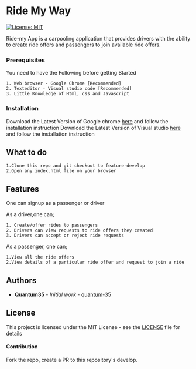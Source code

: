 # Ride My Way
[![License: MIT](https://img.shields.io/badge/License-MIT-yellow.svg)](https://opensource.org/licenses/MIT)

Ride-my App is a carpooling application that provides drivers with the ability to create ride offers
and passengers to join available ride offers.

### Prerequisites

You need to have the Following before getting Started

```
1. Web browser - Google Chrome [Recommended]
2. Texteditor - Visual studio code [Recommended]
3. Little Knowledge of Html, css and Javascript
```
### Installation
Download the Latest Version of Google chrome [here](https://chrome.en.softonic.com/download) and follow the installation instruction
Download the Latest Version of Visual studio [here](https://code.visualstudio.com/download) and follow the installation instruction
## What to do
```
1.Clone this repo and git checkout to feature-develop
2.Open any index.html file on your browser
```
## Features
One can signup as a passenger or driver

As a driver,one can;
```
1. Create/offer rides to passengers
2. Drivers can view requests to ride offers they created
3. Drivers can accept or reject ride requests
```
As a passenger, one can;
```
1.View all the ride offers
2.View details of a particular ride offer and request to join a ride
```

## Authors

* **Quantum35** - *Initial work* - [quantum-35](https://github.com/Quantum-35/Ride_My_Way/)

## License

This project is licensed under the MIT License - see the [LICENSE](LICENSE) file for details

#### Contribution
Fork the repo, create a PR to this repository's develop.